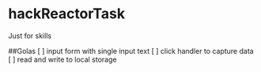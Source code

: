 # hackReactorTask
Just for skills

##Golas
 [ ] input form with single input text
 [ ] click handler to capture data
 [ ] read and write to local storage
